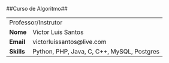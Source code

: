 ##Curso de Algoritmo##


<table>
	<tr>
		<td colspan="2">Professor/Instrutor</td>
	</tr>
	<tr>
		<td>
			<b>Nome</b>
		</td>
		<td>
			Victor Luis Santos
		</td>
	</tr>
	<tr>
		<td>
			<b>Email</b>
		</td>
		<td>
			victorluissantos@live.com
		</td>
	</tr>
	<tr>
		<td>
			<b>Skills</b>
		</td>
		<td>
			Python, PHP, Java, C, C++, MySQL, Postgres
		</td>
	</tr>
</table>
